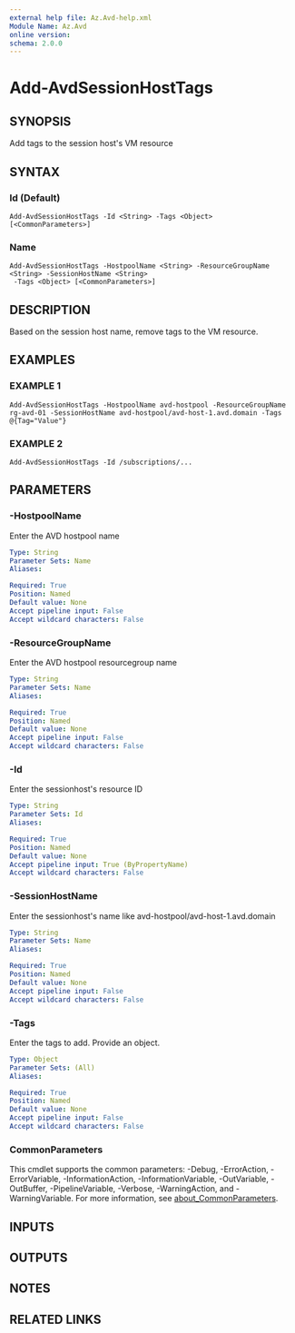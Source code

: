 ```yaml
---
external help file: Az.Avd-help.xml
Module Name: Az.Avd
online version:
schema: 2.0.0
---
```


# Add-AvdSessionHostTags

## SYNOPSIS
Add tags to the session host's VM resource

## SYNTAX

### Id (Default)
```
Add-AvdSessionHostTags -Id <String> -Tags <Object> [<CommonParameters>]
```

### Name
```
Add-AvdSessionHostTags -HostpoolName <String> -ResourceGroupName <String> -SessionHostName <String>
 -Tags <Object> [<CommonParameters>]
```

## DESCRIPTION
Based on the session host name, remove tags to the VM resource.

## EXAMPLES

### EXAMPLE 1
```
Add-AvdSessionHostTags -HostpoolName avd-hostpool -ResourceGroupName rg-avd-01 -SessionHostName avd-hostpool/avd-host-1.avd.domain -Tags @{Tag="Value"}
```

### EXAMPLE 2
```
Add-AvdSessionHostTags -Id /subscriptions/...
```

## PARAMETERS

### -HostpoolName
Enter the AVD hostpool name

```yaml
Type: String
Parameter Sets: Name
Aliases:

Required: True
Position: Named
Default value: None
Accept pipeline input: False
Accept wildcard characters: False
```

### -ResourceGroupName
Enter the AVD hostpool resourcegroup name

```yaml
Type: String
Parameter Sets: Name
Aliases:

Required: True
Position: Named
Default value: None
Accept pipeline input: False
Accept wildcard characters: False
```

### -Id
Enter the sessionhost's resource ID

```yaml
Type: String
Parameter Sets: Id
Aliases:

Required: True
Position: Named
Default value: None
Accept pipeline input: True (ByPropertyName)
Accept wildcard characters: False
```

### -SessionHostName
Enter the sessionhost's name like avd-hostpool/avd-host-1.avd.domain

```yaml
Type: String
Parameter Sets: Name
Aliases:

Required: True
Position: Named
Default value: None
Accept pipeline input: False
Accept wildcard characters: False
```

### -Tags
Enter the tags to add.
Provide an object.

```yaml
Type: Object
Parameter Sets: (All)
Aliases:

Required: True
Position: Named
Default value: None
Accept pipeline input: False
Accept wildcard characters: False
```

### CommonParameters
This cmdlet supports the common parameters: -Debug, -ErrorAction, -ErrorVariable, -InformationAction, -InformationVariable, -OutVariable, -OutBuffer, -PipelineVariable, -Verbose, -WarningAction, and -WarningVariable. For more information, see [about_CommonParameters](http://go.microsoft.com/fwlink/?LinkID=113216).

## INPUTS

## OUTPUTS

## NOTES

## RELATED LINKS
